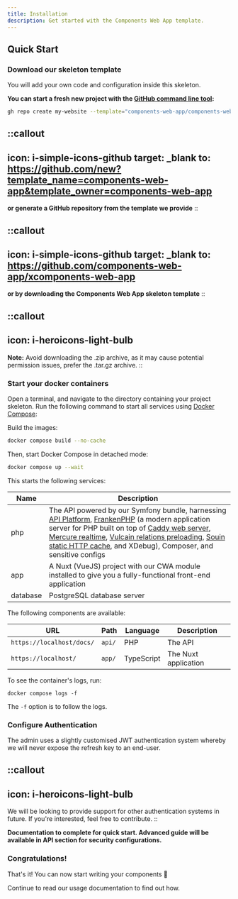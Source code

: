```yaml
---
title: Installation
description: Get started with the Components Web App template.
---
```


## Quick Start

### Download our skeleton template

You will add your own code and configuration inside this skeleton.

__You can start a fresh new project with the [GitHub command line tool](https://cli.github.com/):__

```bash [Terminal]
gh repo create my-website --template="components-web-app/components-web-app" --private --clone
```

::callout
---
icon: i-simple-icons-github
target: _blank
to: https://github.com/new?template_name=components-web-app&template_owner=components-web-app
---
__or generate a GitHub repository from the template we provide__
::

::callout
---
icon: i-simple-icons-github
target: _blank
to: https://github.com/components-web-app/xcomponents-web-app
---
__or by downloading the Components Web App skeleton template__
::

::callout
---
icon: i-heroicons-light-bulb
---
__Note:__ Avoid downloading the .zip archive, as it may cause potential permission issues, prefer the .tar.gz archive.
::


### Start your docker containers

Open a terminal, and navigate to the directory containing your project skeleton. Run the following command to start all services using [Docker Compose](https://docs.docker.com/compose/):

Build the images:
```bash [Terminal]
docker compose build --no-cache
```
Then, start Docker Compose in detached mode:
```bash [Terminal]
docker compose up --wait 
```

This starts the following services:

| Name     | Description                                                                                                                                                                                                                                                                                                                                                                                                                      |
|----------|----------------------------------------------------------------------------------------------------------------------------------------------------------------------------------------------------------------------------------------------------------------------------------------------------------------------------------------------------------------------------------------------------------------------------------|
| php      | The API powered by our Symfony bundle, harnessing [API Platform](https://api-platform.com), [FrankenPHP](https://frankenphp.dev) (a modern application server for PHP built on top of [Caddy web server](https://caddyserver.com/), [Mercure realtime](https://mercure.rocks), [Vulcain relations preloading](https://vulcain.rocks), [Souin static HTTP cache](https://souin.io/), and XDebug), Composer, and sensitive configs |
| app      | A Nuxt (VueJS) project with our CWA module installed to give you a fully-functional front-end application                                                                                                                                                                                                                                                                                                                        |
| database | PostgreSQL database server                                                                                                                                                                                                                                                                                                                                                                                                       |

The following components are available:

| URL                        | Path               | Language   | Description          |
|----------------------------|--------------------|------------|----------------------|
| `https://localhost/docs/`  | `api/`             | PHP        | The API              |
| `https://localhost/`       | `app/`             | TypeScript | The Nuxt application |

To see the container's logs, run:

```console
docker compose logs -f
```

The `-f` option is to follow the logs.

### Configure Authentication

The admin uses a slightly customised JWT authentication system whereby we will never expose the refresh key to an end-user.

::callout
---
icon: i-heroicons-light-bulb
---
We will be looking to provide support for other authentication systems in future. If you're interested, feel free to contribute.
::

__Documentation to complete for quick start. Advanced guide will be available in API section for security configurations.__

### Congratulations!

That's it! You can now start writing your components 🚀

Continue to read our usage documentation to find out how.
